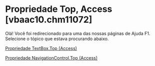 
# Propriedade Top, Access [vbaac10.chm11072]

Olá! Você foi redirecionado para uma das nossas páginas de Ajuda F1. Selecione o tópico que estava procurando abaixo.

[Propriedade TextBox.Top (Access)](http://msdn.microsoft.com/library/6a220cec-d42c-05e3-c8c0-078687813a8d%28Office.15%29.aspx)

[Propriedade NavigationControl.Top (Access)](http://msdn.microsoft.com/library/76681117-639d-8e4c-4a3b-7c68e3863928%28Office.15%29.aspx)


